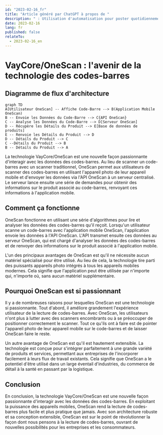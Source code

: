 ```yaml
---
id: "2023-02-16_fr"
title: "Article généré par ChatGPT à propos de "
description: " : Utilisation d'automatisation pour poster quotidiennement des articles à propros d'architecture développement, automatiquement et de manière pragrammatique, en utilisant OpenAI"
date: 2023-02-16
lang: fr
published: false
relateTo:
  - 2023-02-16_en
---
```




# VayCore/OneScan : l'avenir de la technologie des codes-barres

## Diagramme de flux d'architecture

```mermaid
graph TD
A[Utilisateur OneScan] -- Affiche Code-Barre --> B(Application Mobile OneScan)
B -- Envoie les Données du Code-Barre --> C{API OneScan}
C -- Analyse les Données du Code-Barre --> D[Serveur OneScan]
D -- Récupère les Détails du Produit --> E[Base de données de produits]
E -- Renvoie les Détails du Produit --> D
D -- Détails du Produit --> C
C --Détails du Produit --> B
B -- Détails du Produit --> A
```

La technologie VayCore/OneScan est une nouvelle façon passionnante d'interagir avec les données des codes-barres. Au lieu de scanner un code-barres avec un scanner traditionnel, OneScan permet aux utilisateurs de scanner des codes-barres en utilisant l'appareil photo de leur appareil mobile et d'envoyer les données via l'API OneScan à un serveur centralisé. Le serveur lance ensuite une série de demandes pour obtenir des informations sur le produit associé au code-barres, renvoyant ces informations à l'application mobile.

## Comment ça fonctionne

OneScan fonctionne en utilisant une série d'algorithmes pour lire et analyser les données des codes-barres qu'il reçoit. Lorsqu'un utilisateur scanne un code-barres avec l'application mobile OneScan, l'application envoie les données à l'API OneScan. L'API transmet ensuite ces données au serveur OneScan, qui est chargé d'analyser les données des codes-barres et de renvoyer des informations sur le produit associé à l'application mobile.

L'un des principaux avantages de OneScan est qu'il ne nécessite aucun matériel spécialisé pour être utilisé. Au lieu de cela, la technologie tire parti des puissants appareils photo intégrés à tous les appareils mobiles modernes. Cela signifie que l'application peut être utilisée par n'importe qui, n'importe où, sans aucun matériel supplémentaire.

## Pourquoi OneScan est si passionnant

Il y a de nombreuses raisons pour lesquelles OneScan est une technologie si passionnante. Tout d'abord, il améliore grandement l'expérience utilisateur de la lecture de codes-barres. Avec OneScan, les utilisateurs n'ont plus à lutter avec des scanners encombrants ou à se préoccuper de positionner correctement le scanner. Tout ce qu'ils ont à faire est de pointer l'appareil photo de leur appareil mobile sur le code-barres et de laisser OneScan faire le reste.

Un autre avantage de OneScan est qu'il est hautement extensible. La technologie est conçue pour s'intégrer parfaitement à une grande variété de produits et services, permettant aux entreprises de l'incorporer facilement à leurs flux de travail existants. Cela signifie que OneScan a le potentiel d'être utilisé dans un large éventail d'industries, du commerce de détail à la santé en passant par la logistique.

## Conclusion

En conclusion, la technologie VayCore/OneScan est une nouvelle façon passionnante d'interagir avec les données des codes-barres. En exploitant la puissance des appareils mobiles, OneScan rend la lecture de codes-barres plus facile et plus pratique que jamais. Avec son architecture robuste et sa conception extensible, OneScan est sur le point de révolutionner la façon dont nous pensons à la lecture de codes-barres, ouvrant de nouvelles possibilités pour les entreprises et les consommateurs.